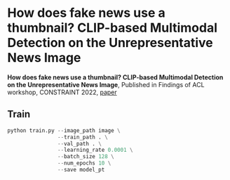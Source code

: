 # How does fake news use a thumbnail? CLIP-based Multimodal Detection on the Unrepresentative News Image

**How does fake news use a thumbnail? CLIP-based Multimodal Detection on the Unrepresentative News Image**, Published in Findings of ACL workshop, CONSTRAINT 2022, [paper](https://arxiv.org/abs/2204.05533)

## Train
```python
python train.py --image_path image \
                --train_path . \
                --val_path . \
                --learning_rate 0.0001 \
                --batch_size 128 \
                --num_epochs 10 \
                --save model_pt 
```
